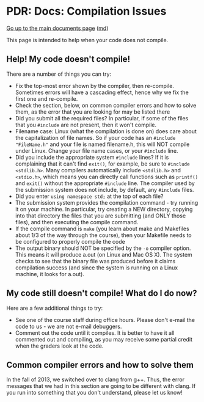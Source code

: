 PDR: Docs: Compilation Issues
=============================

[Go up to the main documents page](index.html) ([md](index.md))

This page is intended to help when your code does not compile.


Help!  My code doesn't compile!
-------------------------------

There are a number of things you can try:

- Fix the top-most error shown by the compiler, then re-compile.  Sometimes errors will have a cascading effect, hence why we fix the first one and re-compile.
- Check the section, below, on common compiler errors and how to solve them, as the error that you are looking for may be listed there
- Did you submit all the required files?  In particular, if some of the files that you `#include` are not present, then it won't compile.
- Filename case: Linux (what the compilation is done on) does care about the capitalization of file names.  So if your code has an `#include "FileName.h"` and your file is named filename.h, this will NOT compile under Linux.  Change your file name cases, or your `#include` line.
- Did you include the appropriate system `#include` lines?  If it is complaining that it can't find `exit()`, for example, be sure to `#include <stdlib.h>`.  Many compilers automatically include `<stdlib.h>` and `<stdio.h>`, which means you can directly call functions such as `printf()` and `exit()` without the appropriate `#include` line.  The compiler used by the submission system does not include, by default, any `#include` files.
- Did you enter `using namespace std;` at the top of each file?
- The submission system provides the compilation command - try running it on your machine.  In particular, try creating a NEW directory, copying into that directory the files that you are submitting (and ONLY those files), and then executing the compile command.
- If the compile command is `make` (you learn about make and Makefiles about 1/3 of the way through the course), then your Makefile needs to be configured to properly compile the code
- The output binary should NOT be specified by the `-o` compiler option.  This means it will produce a.out (on Linux and Mac OS X).  The system checks to see that the binary file was produced before it claims compilation success (and since the system is running on a Linux machine, it looks for a.out).

My code still doesn't compile!  What do I do now?
-------------------------------------------------

Here are a few additional things to try:

- See one of the course staff during office hours.  Please don't e-mail the code to us - we are not e-mail debuggers.
- Comment out the code until it compiles.  It is better to have it all commented out and compiling, as you may receive some partial credit when the graders look at the code.


Common compiler errors and how to solve them
--------------------------------------------

In the fall of 2013, we switched over to clang from g++.  Thus, the error messages that we had in this section are going to be different with clang.  If you run into something that you don't understand, please let us know!
